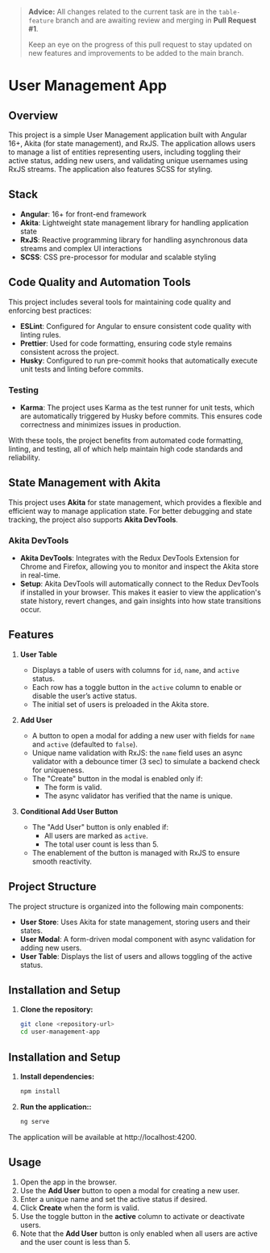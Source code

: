 
> **Advice:** All changes related to the current task are in the `table-feature` branch and are awaiting review and merging in **Pull Request #1**.
>
> Keep an eye on the progress of this pull request to stay updated on new features and improvements to be added to the main branch.


# User Management App

## Overview

This project is a simple User Management application built with Angular 16+, Akita (for state management), and RxJS. The application allows users to manage a list of entities representing users, including toggling their active status, adding new users, and validating unique usernames using RxJS streams. The application also features SCSS for styling.

## Stack

- **Angular**: 16+ for front-end framework
- **Akita**: Lightweight state management library for handling application state
- **RxJS**: Reactive programming library for handling asynchronous data streams and complex UI interactions
- **SCSS**: CSS pre-processor for modular and scalable styling

## Code Quality and Automation Tools

This project includes several tools for maintaining code quality and enforcing best practices:

- **ESLint**: Configured for Angular to ensure consistent code quality with linting rules.
- **Prettier**: Used for code formatting, ensuring code style remains consistent across the project.
- **Husky**: Configured to run pre-commit hooks that automatically execute unit tests and linting before commits.

### Testing

- **Karma**: The project uses Karma as the test runner for unit tests, which are automatically triggered by Husky before commits. This ensures code correctness and minimizes issues in production.

With these tools, the project benefits from automated code formatting, linting, and testing, all of which help maintain high code standards and reliability.

## State Management with Akita

This project uses **Akita** for state management, which provides a flexible and efficient way to manage application state. For better debugging and state tracking, the project also supports **Akita DevTools**.

### Akita DevTools

- **Akita DevTools**: Integrates with the Redux DevTools Extension for Chrome and Firefox, allowing you to monitor and inspect the Akita store in real-time.
- **Setup**: Akita DevTools will automatically connect to the Redux DevTools if installed in your browser. This makes it easier to view the application's state history, revert changes, and gain insights into how state transitions occur.

## Features

1. **User Table**

   - Displays a table of users with columns for `id`, `name`, and `active` status.
   - Each row has a toggle button in the `active` column to enable or disable the user’s active status.
   - The initial set of users is preloaded in the Akita store.

2. **Add User**

   - A button to open a modal for adding a new user with fields for `name` and `active` (defaulted to `false`).
   - Unique name validation with RxJS: the `name` field uses an async validator with a debounce timer (3 sec) to simulate a backend check for uniqueness.
   - The "Create" button in the modal is enabled only if:
     - The form is valid.
     - The async validator has verified that the name is unique.

3. **Conditional Add User Button**
   - The "Add User" button is only enabled if:
     - All users are marked as `active`.
     - The total user count is less than 5.
   - The enablement of the button is managed with RxJS to ensure smooth reactivity.

## Project Structure

The project structure is organized into the following main components:

- **User Store**: Uses Akita for state management, storing users and their states.
- **User Modal**: A form-driven modal component with async validation for adding new users.
- **User Table**: Displays the list of users and allows toggling of the active status.

## Installation and Setup

1. **Clone the repository:**

   ```bash
   git clone <repository-url>
   cd user-management-app
   ```

## Installation and Setup

1. **Install dependencies:**

   ```bash
   npm install
   ```

2. **Run the application::**

    ```bash
    ng serve
    ```

The application will be available at http://localhost:4200.

## Usage

1. Open the app in the browser.
2. Use the **Add User** button to open a modal for creating a new user.
3. Enter a unique name and set the active status if desired.
4. Click **Create** when the form is valid.
5. Use the toggle button in the **active** column to activate or deactivate users.
6. Note that the **Add User** button is only enabled when all users are active and the user count is less than 5.
